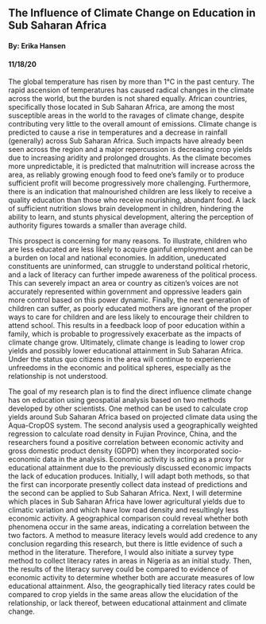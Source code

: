 ## The Influence of Climate Change on Education in Sub Saharan Africa ## 


#### By: Erika Hansen ####


#### 11/18/20 ####


The global temperature has risen by more than 1℃ in the past century. The rapid ascension of temperatures has caused radical changes in the climate across the world, but the burden is not shared equally. African countries, specifically those located in Sub Saharan Africa, are among the most susceptible areas in the world to the ravages of climate change, despite contributing very little to the overall amount of emissions. Climate change is predicted to cause a rise in temperatures and a decrease in rainfall (generally) across Sub Saharan Africa. Such impacts have already been seen across the region and a major repercussion is decreasing crop yields due to increasing aridity and prolonged droughts. As the climate becomes more unpredictable, it is predicted that malnutrition will increase across the area, as reliably growing enough food to feed one’s family or to produce sufficient profit will become progressively more challenging. Furthermore, there is an indication that malnourished children are less likely to receive a quality education than those who receive nourishing, abundant food. A lack of sufficient nutrition slows brain development in children, hindering the ability to learn, and stunts physical development, altering the perception of authority figures towards a smaller than average child. 


This prospect is concerning for many reasons. To illustrate, children who are less educated are less likely to acquire gainful employment and can be a burden on local and national economies. In addition, uneducated constituents are uninformed, can struggle to understand political rhetoric, and a lack of literacy can further impede awareness of the political process. This can severely impact an area or country as citizen’s voices are not accurately represented within government and oppressive leaders gain more control based on this power dynamic. Finally, the next generation of children can suffer, as poorly educated mothers are ignorant of the proper ways to care for children and are less likely to encourage their children to attend school. This results in a feedback loop of poor education within a family, which is probable to progressively exacerbate as the impacts of climate change grow. Ultimately, climate change is leading to lower crop yields and possibly lower educational attainment in Sub Saharan Africa. Under the status quo citizens in the area will continue to experience unfreedoms in the economic and political spheres, especially as the relationship is not understood.


The goal of my research plan is to find the direct influence climate change has on education using geospatial analysis based on two methods developed by other scientists. One method can be used to calculate crop yields around Sub Saharan Africa based on projected climate data using the Aqua-CropOS system. The second analysis used a geographically weighted regression to calculate road density in Fujian Province, China, and the researchers found a positive correlation between economic activity and gross domestic product density (GDPD) when they incorporated socio-economic data in the analysis. Economic activity is acting as a proxy for educational attainment due to the previously discussed economic impacts the lack of education produces. Initially, I will adapt both methods, so that the first can incorporate presently collect data instead of predictions and the second can be applied to Sub Saharan Africa. Next, I will determine which places in Sub Saharan Africa have lower agricultural yields due to climatic variation and which have low road density and resultingly less economic activity. A geographical comparison could reveal whether both phenomena occur in the same areas, indicating a correlation between the two factors. A method to measure literacy levels would add credence to any conclusion regarding this research, but there is little evidence of such a method in the literature. Therefore, I would also initiate a survey type method to collect literacy rates in areas in Nigeria as an initial study. Then, the results of the literacy survey could be compared to evidence of economic activity to determine whether both are accurate measures of low educational attainment. Also, the geographically tied literacy rates could be compared to crop yields in the same areas allow the elucidation of the relationship, or lack thereof, between educational attainment and climate change.
